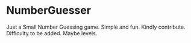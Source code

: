 # NumberGuesser
Just a Small Number Guessing game. Simple and fun. Kindly contribute.
Difficulty to be added. Maybe levels.

